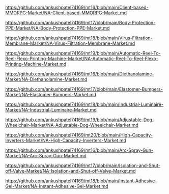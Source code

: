 <p><a href="https://github.com/ankushpatel74169/mt16/blob/main/Client-based-MMORPG-Market/NA-Client-based-MMORPG-Market.md">https://github.com/ankushpatel74169/mt16/blob/main/Client-based-MMORPG-Market/NA-Client-based-MMORPG-Market.md</a></p><p><a href="https://github.com/ankushpatel74169/mt17/blob/main/Body-Protection-PPE-Market/NA-Body-Protection-PPE-Market.md">https://github.com/ankushpatel74169/mt17/blob/main/Body-Protection-PPE-Market/NA-Body-Protection-PPE-Market.md</a></p><p><a href="https://github.com/ankushpatel74169/mt18/blob/main/Virus-Filtration-Membrane-Market/NA-Virus-Filtration-Membrane-Market.md">https://github.com/ankushpatel74169/mt18/blob/main/Virus-Filtration-Membrane-Market/NA-Virus-Filtration-Membrane-Market.md</a></p><p><a href="https://github.com/ankushpatel74169/mt19/blob/main/Automatic-Reel-To-Reel-Flexo-Printing-Machine-Market/NA-Automatic-Reel-To-Reel-Flexo-Printing-Machine-Market.md">https://github.com/ankushpatel74169/mt19/blob/main/Automatic-Reel-To-Reel-Flexo-Printing-Machine-Market/NA-Automatic-Reel-To-Reel-Flexo-Printing-Machine-Market.md</a></p><p><a href="https://github.com/ankushpatel74169/mt16/blob/main/Diethanolamine-Market/NA-Diethanolamine-Market.md">https://github.com/ankushpatel74169/mt16/blob/main/Diethanolamine-Market/NA-Diethanolamine-Market.md</a></p><p><a href="https://github.com/ankushpatel74169/mt17/blob/main/Elastomer-Bumpers-Market/NA-Elastomer-Bumpers-Market.md">https://github.com/ankushpatel74169/mt17/blob/main/Elastomer-Bumpers-Market/NA-Elastomer-Bumpers-Market.md</a></p><p><a href="https://github.com/ankushpatel74169/mt18/blob/main/Industrial-Luminaire-Market/NA-Industrial-Luminaire-Market.md">https://github.com/ankushpatel74169/mt18/blob/main/Industrial-Luminaire-Market/NA-Industrial-Luminaire-Market.md</a></p><p><a href="https://github.com/ankushpatel74169/mt19/blob/main/Adjustable-Dog-Wheelchair-Market/NA-Adjustable-Dog-Wheelchair-Market.md">https://github.com/ankushpatel74169/mt19/blob/main/Adjustable-Dog-Wheelchair-Market/NA-Adjustable-Dog-Wheelchair-Market.md</a></p><p><a href="https://github.com/ankushpatel74169/mt20/blob/main/High-Capacity-Inverters-Market/NA-High-Capacity-Inverters-Market.md">https://github.com/ankushpatel74169/mt20/blob/main/High-Capacity-Inverters-Market/NA-High-Capacity-Inverters-Market.md</a></p><p><a href="https://github.com/ankushpatel74169/mt16/blob/main/Arc-Spray-Gun-Market/NA-Arc-Spray-Gun-Market.md">https://github.com/ankushpatel74169/mt16/blob/main/Arc-Spray-Gun-Market/NA-Arc-Spray-Gun-Market.md</a></p><p><a href="https://github.com/ankushpatel74169/mt17/blob/main/Isolation-and-Shut-off-Valve-Market/NA-Isolation-and-Shut-off-Valve-Market.md">https://github.com/ankushpatel74169/mt17/blob/main/Isolation-and-Shut-off-Valve-Market/NA-Isolation-and-Shut-off-Valve-Market.md</a></p><p><a href="https://github.com/ankushpatel74169/mt18/blob/main/Instant-Adhesive-Gel-Market/NA-Instant-Adhesive-Gel-Market.md">https://github.com/ankushpatel74169/mt18/blob/main/Instant-Adhesive-Gel-Market/NA-Instant-Adhesive-Gel-Market.md</a></p>

